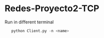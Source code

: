 # Redes-Proyecto2-TCP

Run in different terminal
   ```python Server.py 
      python Client.py -n <name>
   ```
